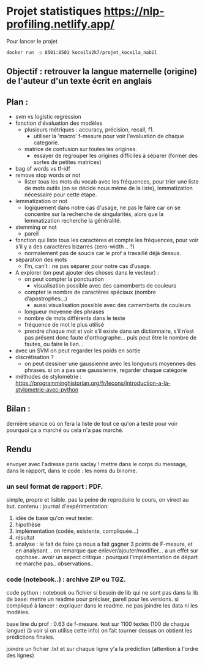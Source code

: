 # Projet statistiques https://nlp-profiling.netlify.app/

Pour lancer le projet 

```bash
docker run -p 8501:8501 koceila2k7/projet_koceila_nabil  
```

## Objectif : retrouver la langue maternelle (origine) de l'auteur d'un texte écrit en anglais


## Plan :
- svm vs logistic regression
- fonction d'évaluation des modèles
    - plusieurs métriques : accuracy, précision, recall, f1.
        - utiliser la 'macro' f-mesure pour voir l'evaluation de chaque categorie.
    - matrice de confusion sur toutes les origines.
        - essayer de regrouper les origines difficiles à séparer (former des sortes de petites matrices)
- bag of words vs tf-idf
- remove stop words or not
    - lister tous les mots du vocab avec les fréquences, pour trier une liste de mots outils (on se décide nous même de la liste), lemmatization nécessaire pour cette étape.
- lemmatization or not
    - logiquement dans notre cas d'usage, ne pas le faire car on se concentre sur la recherche de singularités, alors que la lemmatization recherche la généralité.
- stemming or not
    - pareil
- fonction qui liste tous les caractères et compte les fréquences, pour voir s'il y a des caractères bizarres (zero-width .. ?)
    - normalement pas de soucis car le prof a travaillé déjà dessus.
- séparation des mots
    - I’m, can’t : ne pas séparer pour notre cas d’usage.
- A explorer (on peut ajouter des choses dans le vecteur) :
    - on peut compter la ponctuation
        - visualisation possible avec des camemberts de couleurs
    - compter le nombre de caractères spéciaux (nombre d’apostrophes...)
        - aussi visualisation possible avec des camemberts de couleurs
    - longueur moyenne des phrases
    - nombre de mots différents dans le texte
    - fréquence de mot le plus utilisé
    - prendre chaque mot et voir s’il existe dans un dictionnaire, s’il n’est pas présent donc faute d'orthographe… puis peut être le nombre de fautes, ou faire le lien…
- avec un SVM on peut regarder les poids en sortie
- discrétisation ?
    - on peut dessiner une gaussienne avec les longueurs moyennes des phrases. si on a pas une gaussienne, regarder chaque catégorie
- méthodes de stylométrie : https://programminghistorian.org/fr/lecons/introduction-a-la-stylometrie-avec-python
    
## Bilan :
dernière séance où on fera la liste de tout ce qu'on a testé pour voir pourquoi ça a marché ou cela n'a pas marché.

## Rendu
envoyer avec l'adresse paris saclay !
mettre dans le corps du message, dans le rapport, dans le code : les noms du binome.

### un seul format de rapport : PDF.
simple, propre et lisible.
pas la peine de reproduire le cours, on virect au but.
contenu : journal d'expérimentation:
1. idée de base qu'on veut tester.
2. hipothèse
3. implémentation (codée, existente, compliquée...)
4. résultat
5. analyse : le fait de faire ça nous a fait gagner 3 points de F-mesure, et en analysant .. on remarque que enlever/ajouter/modifier... a un effet sur qqchose..
avoir un aspect critique : pourquoi l'implémentation de départ ne marche pas.. observations..

### code (notebook..) : archive ZIP ou TGZ.
code python : notebook ou fichier
si besoin de lib qui ne sont pas dans la lib de base: mettre un readme pour préciser, pareil pour les versions.
si compliqué à lancer : expliquer dans le readme.
ne pas joindre les data ni les modèles.

base line du prof : 0.63 de f-mesure.
test sur 1100 textes (100 de chaque langue) (à voir  si on utilise cette info)
on fait tourner dessus on obtient les prédictions finales.

joindre un fichier .txt et sur chaque ligne y'a la prédiction (attention à l'ordre des lignes)
